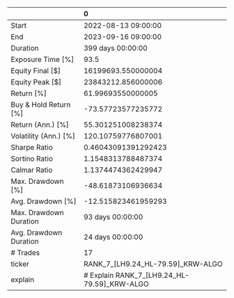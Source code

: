 |                        | 0                                           |
|:-----------------------|:--------------------------------------------|
| Start                  | 2022-08-13 09:00:00                         |
| End                    | 2023-09-16 09:00:00                         |
| Duration               | 399 days 00:00:00                           |
| Exposure Time [%]      | 93.5                                        |
| Equity Final [$]       | 16199693.550000004                          |
| Equity Peak [$]        | 23843212.856000006                          |
| Return [%]             | 61.99693550000005                           |
| Buy & Hold Return [%]  | -73.57723577235772                          |
| Return (Ann.) [%]      | 55.301251008238374                          |
| Volatility (Ann.) [%]  | 120.10759776807001                          |
| Sharpe Ratio           | 0.46043091391292423                         |
| Sortino Ratio          | 1.1548313788487374                          |
| Calmar Ratio           | 1.1374474362429947                          |
| Max. Drawdown [%]      | -48.61873106936634                          |
| Avg. Drawdown [%]      | -12.515823461959293                         |
| Max. Drawdown Duration | 93 days 00:00:00                            |
| Avg. Drawdown Duration | 24 days 00:00:00                            |
| # Trades               | 17                                          |
| ticker                 | RANK_7_[LH9.24_HL-79.59]_KRW-ALGO           |
| explain                | # Explain RANK_7_[LH9.24_HL-79.59]_KRW-ALGO |